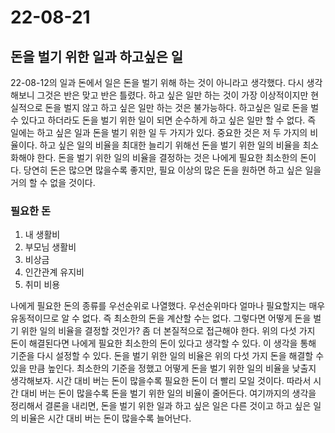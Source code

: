 # 22-08-21

## 돈을 벌기 위한 일과 하고싶은 일
22-08-12의 일과 돈에서 일은 돈을 벌기 위해 하는 것이 아니라고 생각했다. 다시 생각해보니 그것은 반은 맞고 반은 틀렸다. 하고 싶은 일만 하는 것이 가장 이상적이지만 현실적으로 돈을 벌지 않고 하고 싶은 일만 하는 것은 불가능하다. 하고싶은 일로 돈을 벌 수 있다고 하더라도 돈을 벌기 위한 일이 되면 순수하게 하고 싶은 일만 할 수 없다. 즉 일에는 하고 싶은 일과 돈을 벌기 위한 일 두 가지가 있다. 중요한 것은 저 두 가지의 비율이다. 하고 싶은 일의 비율을 최대한 늘리기 위해선 돈을 벌기 위한 일의 비율을 최소화해야 한다. 돈을 벌기 위한 일의 비율을 결정하는 것은 나에게 필요한 최소한의 돈이다. 당연히 돈은 많으면 많을수록 좋지만, 필요 이상의 많은 돈을 원하면 하고 싶은 일을 거의 할 수 없을 것이다.

### 필요한 돈
1. 내 생활비
2. 부모님 생활비
3. 비상금
4. 인간관계 유지비
5. 취미 비용

나에게 필요한 돈의 종류를 우선순위로 나열했다. 우선순위마다 얼마나 필요할지는 매우 유동적이므로 알 수 없다. 즉 최소한의 돈을 계산할 수는 없다. 그렇다면 어떻게 돈을 벌기 위한 일의 비율을 결정할 것인가? 좀 더 본질적으로 접근해야 한다. 위의 다섯 가지 돈이 해결된다면 나에게 필요한 최소한의 돈이 있다고 생각할 수 있다. 이 생각을 통해 기준을 다시 설정할 수 있다. 돈을 벌기 위한 일의 비율은 위의 다섯 가지 돈을 해결할 수 있을 만큼 높인다. 최소한의 기준을 정했고 어떻게 돈을 벌기 위한 일의 비율을 낮출지 생각해보자. 시간 대비 버는 돈이 많을수록 필요한 돈이 더 빨리 모일 것이다. 따라서 시간 대비 버는 돈이 많을수록 돈을 벌기 위한 일의 비율이 줄어든다. 여기까지의 생각을 정리해서 결론을 내리면, 돈을 벌기 위한 일과 하고 싶은 일은 다른 것이고 하고 싶은 일의 비율은 시간 대비 버는 돈이 많을수록 늘어난다.